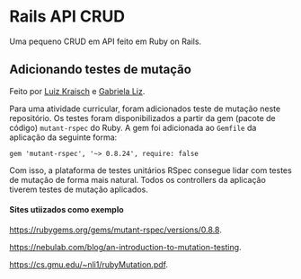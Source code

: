 # Rails API CRUD

Uma pequeno CRUD em API feito em Ruby on Rails.

## Adicionando testes de mutação

Feito por [Luiz Kraisch](https://github.com/luizkraisch) e [Gabriela Liz](https://github.com/gabiliz).

Para uma atividade curricular, foram adicionados teste de mutação neste repositório. Os testes foram disponibilizados a partir da gem (pacote de código) `mutant-rspec` do Ruby. A gem foi adicionada ao `Gemfile` da aplicação da seguinte forma:

`gem 'mutant-rspec', '~> 0.8.24', require: false`

Com isso, a plataforma de testes unitários RSpec consegue lidar com testes de mutação de forma mais natural. Todos os controllers da aplicação tiverem testes de mutação aplicados.

#### Sites utiizados como exemplo

https://rubygems.org/gems/mutant-rspec/versions/0.8.8. 

https://nebulab.com/blog/an-introduction-to-mutation-testing. 

https://cs.gmu.edu/~nli1/rubyMutation.pdf. 

